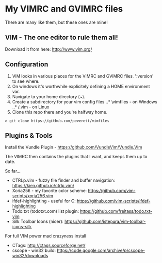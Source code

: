 # My VIMRC and GVIMRC files

There are many like them, but these ones are mine!

## VIM - The one editor to rule them all!

Download it from here: http://www.vim.org/

## Configuration

1. VIM looks in various places for the VIMRC and GVIMRC files. ':version' to see
   where.
2. On windows it's worthwhile explicitely defining a HOME environment var.
3. Navigate to your home directory (~).
4. Create a subdirectory for your vim config files
..* \vimfiles - on Windows
..* /.vim - on Linux
5. Clone this repo there and you're halfway home. 

```
> git clone https://github.com/peverett/vimfiles 
```

## Plugins & Tools

Install the Vundle Plugin - https://github.com/VundleVim/Vundle.Vim

The VIMRC then contains the plugins that I want, and keeps them up to date.

So far...
* CTRLp.vim - fuzzy file finder and buffer navigation: https://kien.github.io/ctrlp.vim/
* Xoria256 - my favorite color scheme: https://github.com/vim-scripts/xoria256.vim
* ifdef-highlighting - useful for C: https://github.com/vim-scripts/ifdef-highlighting
* Todo.txt (todotxt.com) list plugin: https://github.com/freitass/todo.txt-vim
* Silk Toolbar Icons (nicer): https://github.com/istepura/vim-toolbar-icons-silk

For full VIM power mad crazyness install
* CTags: http://ctags.sourceforge.net/
* cscope - win32 build: https://code.google.com/archive/p/cscope-win32/downloads

